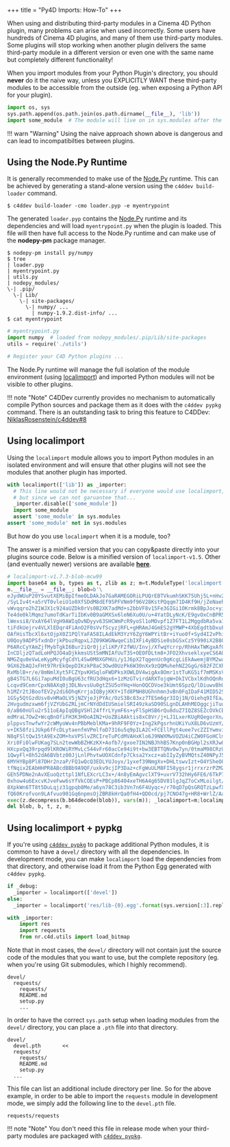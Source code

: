 +++
title = "Py4D Imports: How-To"
+++

When using and distributing third-party modules in a Cinema 4D Python plugin,
many problems can arise when used incorrectly. Some users have hundreds of
Cinema 4D plugins, and many of them use third-party modules. Some plugins will
stop working when another plugin delivers the same third-party module in a
different version or even one with the same name but completely different
functionality!

When you import modules from your Python Plugin's directory, you should
**never** do it the naive way, unless you EXPLICITLY WANT these third-party
modules to be accessible from the outside (eg. when exposing a Python API
for your plugin).

```python
import os, sys
sys.path.append(os.path.join(os.path.dirname(__file__), 'lib'))
import some_module  # The module will live on in sys.modules after the plugin finished loading
```

!!! warn "Warning"
    Using the naive approach shown above is dangerous and can lead to
    incompatibilties between plugins.

## Using the Node.Py Runtime

It is generally recommended to make use of the [Node.Py] runtime. This can
be achieved by generating a stand-alone version using the `c4ddev build-loader`
command.

    $ c4ddev build-loader -cmo loader.pyp -e myentrypoint

The generated `loader.pyp` contains the [Node.Py] runtime and its dependencies
and will load `myentrypoint.py` when the plugin is loaded. This file will then
have full access to the Node.Py runtime and can make use of the **nodepy-pm**
package manager.

  [Node.Py]: https://github.com/nodepy/nodepy

    $ nodepy-pm install py/numpy
    $ tree
    | loader.pyp
    | myentrypoint.py
    | utils.py
    | nodepy_modules/
    \-| .pip/
      \-| Lib/
        \-| site-packages/
          \-| numpy/ ...
            | numpy-1.9.2.dist-info/ ...
    $ cat myentrypoint

```python
# myentrypoint.py
import numpy  # loaded from nodepy_modules/.pip/Lib/site-packages
utils = require('./utils')

# Register your C4D Python plugins ...
```

The Node.Py runtime will manage the full isolation of the module environment
(using [localimport][]) and imported Python modules will not be visible to
other plugins.

!!! note "Note"
    C4DDev currently provides no mechanism to automatically compile Python sources
    and package them as it does with the `c4ddev pypkg` command. There is an
    outstanding task to bring this feature to C4DDev:
    [NiklasRosenstein/c4ddev#8](https://github.com/NiklasRosenstein/c4ddev/issues/8)

## Using localimport

  [localimport]: https://github.com/NiklasRosenstein/py-localimport

Using the `localimport` module allows you to import Python modules in an
isolated environment and will ensure that other plugins will not see the
modules that another plugin has imported.

```python
with localimport(['lib']) as _importer:
  # This line would not be necessary if everyone would use localimport,
  # but since we can not garuantee that...
  _importer.disable(['some_module'])
  import some_module
  assert 'some_module' in sys.modules
assert 'some_module' not in sys.modules
```

But how do you use `localimport` when it is a module, too?

The answer is a minified version that you can copy&paste directly into your
plugins source code. Below is a minified version of `localimport-v1.5`. Other
(and eventually newer) versions are available [**here**][1].

  [1]: https://gist.github.com/NiklasRosenstein/f5690d8f36bbdc8e5556

```python
# localimport-v1.7.3-blob-mcw99
import base64 as b, types as t, zlib as z; m=t.ModuleType('localimport');
m.__file__ = __file__; blob=b'\
eJydWUuP20YSvutXEMiBpIfmeOLDAkJo7GaRAMEGORiLPUQrEBTVkumhSKK75Uhj5L+nHv2iSNpyfBiTXY+uqq76qpoqy+qsP\
/SyLIv4t+a5rVT0vleiU1o0XfSDdM8dEf95PFVNm9f96V28KstPQqqm71D4Kf9H/jZeNaehlzqq++Fqn49tv7PPvbJPw/PxrJ\
vWvqqro2hZ1WJX1c924aUZDk0rVs0B2XK7adMd+s2bbVF8v15Fe3GIGi1OKrmk8BpJoc+yiy45L6aOQy5xScspWiWWNbaN0ol\
Te4de0klMqmz7umoTdKarTiIbKv0B9aGMXSx6leN6Xu0U/u+4YatDLyNcK/E9gvOxCnBPR5hocBRQETVkiDrvRsozz4O6rAP/\
lWexsi8/VxAY64lVgH9AWIqOvNDyyv63SHCWmPcR9yoSl1oMOvpf1Z7FT1L2MggdbRa5va1C1Fif5b6REcSi67Wl5EpXUqs/G\
tiFdkUejrv4VLXlEDqr4FiAnO2F0sVvfScyzjRFL+gHRAmJ4GmES2gYMWP+4XbEgdtbDxuF2v1heVdWERoV9YPovAWxjFMotc\
OAfHisTbcXl6xtOjpX0Z1PQlYaFA58ILAdEkM3YzY6ZgY6WPYitBr+iYuo0f+Syd4I2vPhiXZNidekPqljXXk1gOH7ZEGKxLw\
U0Qoy9ADPSfxdnDrjkPbuzRqpxLJZ09KWGNwqeCibIXFi4yBDSie0sbGSxCz5Y990iX2B80Vz/YkEbo6kul6eKDk93QQ7qro9\
P6ARcCyYAmZjfMybTgkI6Bur2iQr0jjzliKP/F2fWU/Invj/XfwqYcrrp/RhHAxTWKgxAfQdMNmQI/MphbQ49XX1Y6XET/QIa\
InCDljzQTadLoHPQJO4aDjkkmsUStSmMNIAfUuT3S+OEOFDLtm8+JFO2XhvseklxyeCS6AOI2Sik3pFOtTQNjqJc7L8hbhAH3\
NMGZqu0eVwLeKypMcyfgCdYL4Sw0M8XGPHUi/y1J6pX2TqgenUc0gKcgLiEkAwemjBYM2watoUZGlpHgnvOFXN+cEJHo+F5fy\
9GX62bAQJxFHt97RrEkQepDIKzkP8aC3Owd0UzPk6W30nXx9zQQMuhehNZ2GgG/682FZCXhtrqVZIzBaLjZ4pGPtqAYV4GT4o\
RxMblB+r/e/8mNmlXyt5FCZYpvKHSqloFWDPksXOWLDV4wigAx8Omr1stTuKG5if7mMSKsVA38tcfxN3n6azQf+GmJuQc6FuJ\
gB4STG7L6Gi7apuMdI0uBgU63cfRU3dHqx6+1zMzGTvirdARXTojqW+DkIVCbxlKdhOQnRuyQ4QipkyM0jZZEyUaA9ZMC6UcG\
Lcqvd9CemrCpxN8AXq0j3DLNvvsUu0gtZSU5oYHq+HonOQCDVoe3kUmt6SpzQ/lDiuwvBhUgbwAY8F8AHDQmw2AZ1Zty1nMsG\
h1MZr2tJBoofEV2y2di6DhqKrrjaIQByjKKY+1Td8PNH8UGhnhmn3vBn0FqIDaF41MID52SyJYdKqdPNJcMbtzhoEAzmDXtMx\
1GSy5QtGzdUsv8vHMaOLV5jNZVjeJjPYAc/OzS3Bc83xz7TESm6gr3IQj1N/Oiehq9IfEa/1+3ML+fz5T7ticpD/s4tNV9Z9p\
2Hvgudmzxwm6fjVZYUbGZRLjmCrNYdDdIUSmielSRI49zkaSD90SLgnDLAHhMEOggcjiTuu0ammw1tBZIzIAYySQ5eaYdMN25\
0/aB60nUlu2r511oEApIqQBgVSHl24ffrLYymF6s+yFlSpHSB6rQu8duZ7IQZ8SEZcOVkCBVkLONL6uToKRTbvBUCcFJ5cjOU\
mdMraL7OwZ+WcqBnOfiFH3K3HOoAIN2+UoZBiAAktis8xC8Vr/j+LJ1LxerKUgRQegorXn//MYnyM13aS2ay3WeyyntfdKxFN\
plppvsTnwfwYr2cWMyoWv4nPBbMeblKMa+9hRF9F0Yz+Ing2kPgsrhnUKiYuX8LD6vUzmY/nxvu23YD0lpqDEciHfkhgMRhYo\
v+IK58fziJUkp6fFcDLytaenfmVPmlfoD7316u5q9pILA2C+FCEllPgt4uee7vcZZIYwmviIMWhuRQgnEsAa93grYHGbujntl\
N8qFSltQw15tA9ExZOM+hxVPSlvZRCIreTuPCdMVAHxKlo6J9NWXMwVOZU4iCZW0FGoHClmEmVkUjGL1gcLH+L3fwBJMTfAK7\
Xri0Fi0lwFUKag7SLn2tewWbBZHKzKX+Aofb7/gxoe7IN2NBJhhBS7Knp0nBGHpl2sXRJwQ3DcXGaQhz6QOHN6DhWPeoxN7oD\
HXcpxQq39rpqd9lKROWiRYMvLc544vFr60acCe94i9t+bw3EBTTQNv0w7yn/0tmaM98CRzUHXNh5+sHNA/6TH5RQWAdmTMzoY\
1QwyFl+8h52dA6BVbtz00JjLnlPhvtwUOXCdnfp7Cksa2Yxcz+abIIyZyBVMQtsZ40NPyJ5p00h0TRhFyNI6pFP0y+kQdKkIS\
6MYHYBp8Pl87DHr2nzaP/FQ1wQcQ3EDLYUJoyx/1yxef39NmgXv+DHLtswvIzt+O4YSheO8N1WRng+5mRDeA1EtiZafHJMyG4\
tfNqix2EAbHHPR8ABcdBBb9A9QF/uxkv9cjIP3Daz+cFgWuULM8FI58ygsr1jrrxrzrPZMZm+tlMVM1NoXreikjzHf515JpPN\
GEh5PDNe2nAvXEuoQzttpl1NfLEXcrLC3x+/4n8yEmAgvclXT9+uvrV732hHy6FE6/6TkP7qYHqxVYZ5bVDSpLbpQkaaejg5y\
0xhow4u6ExcvKJveFww6sYfVkCOEsP+PBCp86404xeTH6A4g65DV81lgJqZ7oCxMLoilgt/OPD7GUi9xTHYnm+FN3CxBrwwGH\
8XpkWn6TT8t5DuLqjz31gpqb8Me/a6yn78C3ib3Vn7n6F4Uyqc+/r70qD7pQsGRQTzLpwfXeLivm1f7YXM+IcXBTnsBhiX6Kk\
fQ60Krofvon9LAfvuo901Gq6npmsOjZBR8kHrQa0fH4+QDOcd/pj7CNO47g+HR8+WrlZ/AaI7XVw='
exec(z.decompress(b.b64decode(blob)), vars(m)); _localimport=m;localimport=getattr(m,"localimport")
del blob, b, t, z, m;
```

## Using localimport + pypkg

If you're using [`c4ddev pypkg`](../../cli#c4ddev-pypkg) to package additional Python
modules, it is common to have a `devel/` directory with all the dependencies.
In development mode, you can make `localimport` load the dependencies from
that directory, and otherwise load it from the Python Egg generated with
`c4ddev pypkg`.

```python
if _debug:
  _importer = localimport(['devel'])
else:
  _importer = localimport('res/lib-{0}.egg'.format(sys.version[:3].replace('.', '-')))

with _importer:
    import res
    import requests
    from nr.c4d.utils import load_bitmap
```

Note that in most cases, the `devel/` directory will not contain just the
source code of the modules that you want to use, but the complete repository
(eg. when you're using Git submodules, which I highly recommend).

    devel/
      requests/
        requests/
        README.md
        setup.py
        ...

In order to have the correct `sys.path` setup when loading modules from the
`devel/` directory, you can place a `.pth` file into that directory.

    devel/
      devel.pth       <<
      requests/
        requests/
        README.md
        setup.py
      ...

This file can list an additional include directory per line. So for the above
example, in order to be able to import the `requests` module in development mode,
we simply add the following line to the `devel.pth` file.

    requests/requests

!!! note "Note"
    You don't need this file in release mode when your third-party modules
    are packaged with [`c4ddev pypkg`](../../cli#c4ddev-pypkg).
